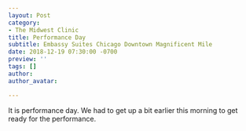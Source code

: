 ```yaml
---
layout: Post
category:
- The Midwest Clinic
title: Performance Day
subtitle: Embassy Suites Chicago Downtown Magnificent Mile
date: 2018-12-19 07:30:00 -0700
preview: ''
tags: []
author:
author_avatar:

---
```

It is performance day. We had to get up a bit earlier this morning to get ready for the performance.